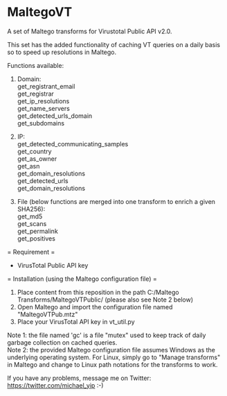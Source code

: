 # MaltegoVT
A set of Maltego transforms for Virustotal Public API v2.0. 

This set has the added functionality of caching VT queries on a daily basis so to speed up resolutions in Maltego.  

Functions available:  

1) Domain:  
  get_registrant_email  
  get_registrar  
  get_ip_resolutions    
  get_name_servers  
  get_detected_urls_domain  
  get_subdomains  
  
2) IP:  
  get_detected_communicating_samples  
  get_country  
  get_as_owner  
  get_asn  
  get_domain_resolutions  
  get_detected_urls  
  get_domain_resolutions  
  
3) File (below functions are merged into one transform to enrich a given SHA256):  
  get_md5  
  get_scans  
  get_permalink  
  get_positives  

= Requirement =  
  + VirusTotal Public API key

= Installation (using the Maltego configuration file) =  
  1) Place content from this reposition in the path C:/Maltego Transforms/MaltegoVTPublic/ (please also see Note 2 below)  
  2) Open Maltego and import the configuration file named "MaltegoVTPub.mtz"  
  3) Place your VirusTotal API key in vt_util.py

Note 1: the file named 'gc' is a file "mutex" used to keep track of daily garbage collection on cached queries.  
Note 2: the provided Maltego configuration file assumes Windows as the underlying operating system. For Linux, simply go to "Manage transforms" in Maltego and change to Linux path notations for the transforms to work.

If you have any problems, message me on Twitter: https://twitter.com/michael_yip :-)
